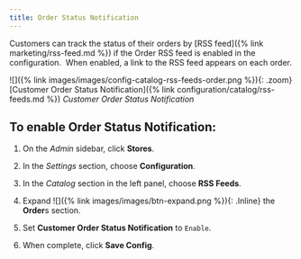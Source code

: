 ```yaml
---
title: Order Status Notification
---
```


Customers can track the status of their orders by [RSS feed]({% link marketing/rss-feed.md %}) if the Order RSS feed is enabled in the configuration.  When enabled, a link to the RSS feed appears on each order.

![]({% link images/images/config-catalog-rss-feeds-order.png %}){: .zoom}
[Customer Order Status Notification]({% link configuration/catalog/rss-feeds.md %})
_Customer Order Status Notification_

## To enable Order Status Notification:

1. On the _Admin_ sidebar, click **Stores**.

1. In the _Settings_ section, choose **Configuration**.

1. In the _Catalog_ section in the left panel, choose **RSS Feeds**.

1. Expand ![]({% link images/images/btn-expand.png %}){: .Inline} the **Order**s section.

1. Set **Customer Order Status Notification** to `Enable`.

1. When complete, click **Save Config**.
